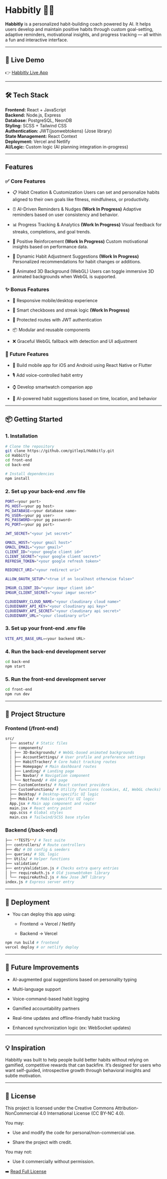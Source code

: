 # Habbitly 🧠✨

**Habbitly** is a personalized habit-building coach powered by AI. It helps users develop and maintain positive habits through custom goal-setting, adaptive reminders, motivational insights, and progress tracking — all within a fun and interactive interface.

---

## 🚀 Live Demo

👉 [Habbitly Live App](https://habbitly.vercel.app)

---

## 🛠 Tech Stack

**Frontend:** React + JavaScript  
**Backend:** Node.js, Express  
**Database:** PostgreSQL, NeonDB  
**Styling:** SCSS + Tailwind CSS  
**Authentication:** JWT(jsonwebtokens) (Jose library)  
**State Management:** React Context  
**Deployment:** Vercel and Netlify  
**AI/Logic:** Custom logic (AI planning integration in-progress)

---

## Features

### ✅ Core Features

- 📋 Habit Creation & Customization
  Users can set and personalize habits aligned to their own goals like fitness, mindfulness, or productivity.

- ⏰ AI-Driven Reminders & Nudges **(Work In Progress)**
  Adaptive reminders based on user consistency and behavior.

- 📊 Progress Tracking & Analytics **(Work In Progress)**
  Visual feedback for streaks, completions, and goal trends.

- 💬 Positive Reinforcement **(Work In Progress)**
  Custom motivational insights based on performance data.

- 🔧 Dynamic Habit Adjustment Suggestions **(Work In Progress)**
  Personalized recommendations for habit changes or additions.

- 🌈 Animated 3D Background (WebGL)
  Users can toggle immersive 3D animated backgrounds when WebGL is supported.

### ✨ Bonus Features

- 📱 Responsive mobile/desktop experience

- 🧠 Smart checkboxes and streak logic **(Work In Progress)**

- 🔐 Protected routes with JWT authentication

- 📦 Modular and reusable components

- ❌ Graceful WebGL fallback with detection and UI adjustment

### 🔮 Future Features

- 📱 Build mobile app for iOS and Android using React Native or Flutter

- 🎙️ Add voice-controlled habit entry

- ⌚ Develop smartwatch companion app

- 🧠 AI-powered habit suggestions based on time, location, and behavior

---

## 📦 Getting Started

### 1. Installation

```bash
# Clone the repository
git clone https://github.com/gitlep1/Habbitly.git
cd Habbitly
cd front-end
cd back-end

# Install dependencies
npm install
```

### 2. Set up your back-end .env file

```bash
PORT=<your port>
PG_HOST=<your pg host>
PG_DATABASE=<your database name>
PG_USER=<your pg user>
PG_PASSWORD=<your pg password>
PG_PORT=<your pg port>

JWT_SECRET="<your jwt secret>"

GMAIL_HOST="<your gmail host>"
GMAIL_EMAIL="<your gmail>"
CLIENT_ID="<your google client id>"
CLIENT_SECRET="<your google client secret>"
REFRESH_TOKEN="<your google refresh token>"

REDIRECT_URI="<your redirect uri>"

ALLOW_OAUTH_SETUP="<true if on localhost otherwise false>"

IMGUR_CLIENT_ID="<your imgur client id>"
IMGUR_CLIENT_SECRET="<your imgur secret>"

CLOUDINARY_CLOUD_NAME="<your cloudinary cloud name>"
CLOUDINARY_API_KEY="<your cloudinary api key>"
CLOUDINARY_API_SECRET="<your cloudinary api secret>"
CLOUDINARY_URL="<your cloudinary url>"
```

### 3. Set up your front-end .env file

```bash
VITE_API_BASE_URL=<your backend URL>
```

### 4. Run the back-end development server

```bash
cd back-end
npm start
```

### 5. Run the front-end development server

```bash
cd front-end
npm run dev
```

---

## 📁 Project Structure

### Frontend (/front-end)

```bash
src/
  ├── assets/ # Static files
  ├── components/
  │ ├── 3D-Backgrounds/ # WebGL-based animated backgrounds
  │ ├── AccountSettings/ # User profile and preference settings
  │ ├── HabitTracker/ # Core habit tracking routes
  │ ├── Homepage/ # Main dashboard routes
  │ ├── Landing/ # Landing page
  │ ├── Navbar/ # Navigation component
  │ └── Notfound/ # 404 page
  ├── CustomContexts/ # React context providers
  ├── CustomFunctions/ # Utility functions (cookies, AI, WebGL checks)
  ├── Desktop/ # Desktop-specific UI logic
  ├── Mobile/ # Mobile-specific UI logic
  App.jsx # Main app component and router
  main.jsx # React entry point
  app.scss # Global styles
  main.css # Tailwind/SCSS base styles
```

### Backend (/back-end)

```bash
├── **TESTS**/ # Test suite
├── controllers/ # Route controllers
├── db/ # DB config & seeders
├── queries/ # SQL logic
├── Utils/ # Helper functions
├── validation/
├── entryValidation.js # Checks extra query entries
│ ├── requireAuth.js # Old jsonwebtoken library
│ └── requireAuthv2.js # New Jose JWT library
index.js # Express server entry
```

---

## 🚀 Deployment

- You can deploy this app using:

  - Frontend → Vercel / Netlify

  - Backend → Vercel

```bash
npm run build # frontend
vercel deploy # or netlify deploy
```

---

## 🧪 Future Improvements

- AI-augmented goal suggestions based on personality typing

- Multi-language support

- Voice-command-based habit logging

- Gamified accountability partners

- Real-time updates and offline-friendly habit tracking

- Enhanced synchronization logic (ex: WebSocket updates)

---

## 💡 Inspiration

Habbitly was built to help people build better habits without relying on gamified, competitive rewards that can backfire. It’s designed for users who want self-guided, introspective growth through behavioral insights and subtle motivation.

---

## 📄 License

This project is licensed under the Creative Commons Attribution-NonCommercial 4.0 International License (CC BY-NC 4.0).

You may:

- Use and modify the code for personal/non-commercial use.

- Share the project with credit.

You may not:

- Use it commercially without permission.

➡️ [Read Full License](https://creativecommons.org/licenses/by-nc/4.0/)
